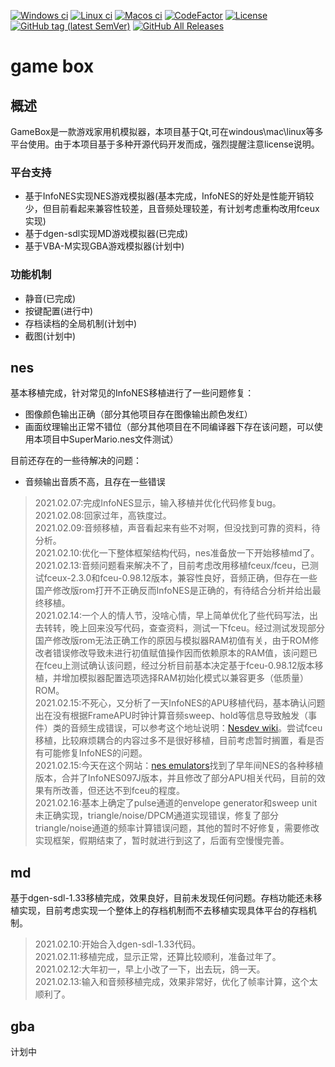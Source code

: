 [![Windows ci](https://img.shields.io/github/workflow/status/qqxiaoming/game_box/windows?style=flat-square&logo=windows)](https://github.com/QQxiaoming/game_box/actions/workflows/windows.yml)
[![Linux ci](https://img.shields.io/github/workflow/status/qqxiaoming/game_box/linux?style=flat-square&logo=linux)](https://github.com/QQxiaoming/game_box/actions/workflows/linux.yml)
[![Macos ci](https://img.shields.io/github/workflow/status/qqxiaoming/game_box/macos?style=flat-square&logo=apple)](https://github.com/QQxiaoming/game_box/actions/workflows/macos.yml)
[![CodeFactor](https://www.codefactor.io/repository/github/qqxiaoming/game_box/badge)](https://www.codefactor.io/repository/github/qqxiaoming/game_box)
[![License](https://img.shields.io/github/license/qqxiaoming/game_box.svg?colorB=f48041&style=flat-square)](https://github.com/QQxiaoming/game_box)
[![GitHub tag (latest SemVer)](https://img.shields.io/github/tag/QQxiaoming/game_box.svg)](https://github.com/QQxiaoming/game_box/releases)
[![GitHub All Releases](https://img.shields.io/github/downloads/QQxiaoming/game_box/total.svg)](https://github.com/QQxiaoming/game_box/releases)

# game box

## 概述

GameBox是一款游戏家用机模拟器，本项目基于Qt,可在windous\mac\linux等多平台使用。由于本项目基于多种开源代码开发而成，强烈提醒注意license说明。

### 平台支持

- 基于InfoNES实现NES游戏模拟器(基本完成，InfoNES的好处是性能开销较少，但目前看起来兼容性较差，且音频处理较差，有计划考虑重构改用fceux实现)
- 基于dgen-sdl实现MD游戏模拟器(已完成)
- 基于VBA-M实现GBA游戏模拟器(计划中)

### 功能机制

- 静音(已完成)
- 按键配置(进行中)
- 存档读档的全局机制(计划中)
- 截图(计划中)

## nes

基本移植完成，针对常见的InfoNES移植进行了一些问题修复：

- 图像颜色输出正确（部分其他项目存在图像输出颜色发红）
- 画面纹理输出正常不错位（部分其他项目在不同编译器下存在该问题，可以使用本项目中SuperMario.nes文件测试）

目前还存在的一些待解决的问题：

- 音频输出音质不高，且存在一些错误

> 2021.02.07:完成InfoNES显示，输入移植并优化代码修复bug。<br>
> 2021.02.08:回家过年，高铁度过。<br>
> 2021.02.09:音频移植，声音看起来有些不对啊，但没找到可靠的资料，待分析。<br>
> 2021.02.10:优化一下整体框架结构代码，nes准备放一下开始移植md了。<br>
> 2021.02.13:音频问题看来解决不了，目前考虑改用移植fceux/fceu，已测试fceux-2.3.0和fceu-0.98.12版本，兼容性良好，音频正确，但存在一些国产修改版rom打开不正确反而InfoNES是正确的，有待结合分析并给出最终移植。<br>
> 2021.02.14:一个人的情人节，没啥心情，早上简单优化了些代码写法，出去转转，晚上回来没写代码，查查资料，测试一下fceu。经过测试发现部分国产修改版rom无法正确工作的原因与模拟器RAM初值有关，由于ROM修改者错误修改导致未进行初值赋值操作因而依赖原本的RAM值，该问题已在fceu上测试确认该问题，经过分析目前基本决定基于fceu-0.98.12版本移植，并增加模拟器配置选项选择RAM初始化模式以兼容更多（低质量）ROM。<br>
> 2021.02.15:不死心，又分析了一天InfoNES的APU移植代码，基本确认问题出在没有根据FrameAPU时钟计算音频sweep、hold等信息导致触发（事件）类的音频生成错误，可以参考这个地址说明：[Nesdev wiki](http://wiki.nesdev.com/w/index.php/APU#Noise_.28.24400C-400F.29)。尝试fceu移植，比较麻烦耦合的内容过多不是很好移植，目前考虑暂时搁置，看是否有可能修复InfoNES的问题。<br>
> 2021.02.15:今天在这个网站：[nes emulators](https://patpend.net/ftp/emulators/nes/)找到了早年间NES的各种移植版本，合并了InfoNES097J版本，并且修改了部分APU相关代码，目前的效果有所改善，但还达不到fceu的程度。<br>
> 2021.02.16:基本上确定了pulse通道的envelope generator和sweep unit未正确实现，triangle/noise/DPCM通道实现错误，修复了部分triangle/noise通道的频率计算错误问题，其他的暂时不好修复，需要修改实现框架，假期结束了，暂时就进行到这了，后面有空慢慢完善。<br>

## md

基于dgen-sdl-1.33移植完成，效果良好，目前未发现任何问题。存档功能还未移植实现，目前考虑实现一个整体上的存档机制而不去移植实现具体平台的存档机制。

> 2021.02.10:开始合入dgen-sdl-1.33代码。<br>
> 2021.02.11:移植完成，显示正常，还算比较顺利，准备过年了。<br>
> 2021.02.12:大年初一，早上小改了一下，出去玩，鸽一天。<br>
> 2021.02.13:输入和音频移植完成，效果非常好，优化了帧率计算，这个太顺利了。<br>

## gba

计划中
